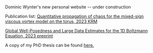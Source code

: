 Dominic Wynter's new personal website -- under construction

Publication list:
<a href="https://www.aimsciences.org/article/doi/10.3934/krm.2022030"> Quantitative propagation of chaos for the mixed-sign viscous vortex model on the torus, 2023 KRM </a>

<a href="https://arxiv.org/abs/2305.07626"> Global Well-Posedness and Large Data Estimates for the 1D Boltzmann Equation, 2023 preprint </a>


A copy of my PhD thesis can be found <a href="https://www.repository.cam.ac.uk/handle/1810/373767">here.</a>
